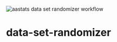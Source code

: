 ![aastats data set randomizer workflow](https://github.com/gonzalezben81/data-set-randomizer/actions/workflows/aastats-data-set-randomizer.yml/badge.svg)
# data-set-randomizer